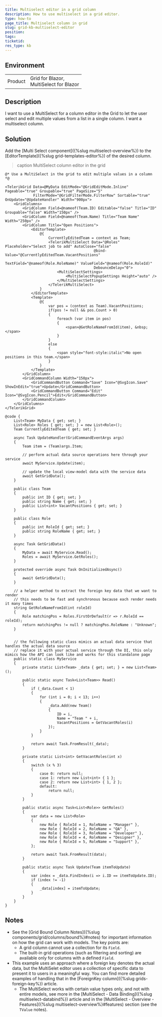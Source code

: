 ```yaml
---
title: Multiselect editor in a grid column
description: How to use multiselect in a grid editor.
type: how-to
page_title: Multiselect column in grid
slug: grid-kb-multiselect-editor
position: 
tags: 
ticketid: 
res_type: kb
---
```


## Environment

<table>
    <tbody>
        <tr>
            <td>Product</td>
            <td>
                Grid for Blazor,<br/>
                MultiSelect for Blazor
            </td>
        </tr>
    </tbody>
</table>

## Description

I want to use a MultiSelect for a column editor in the Grid to let the user select and edit multiple values from a list in a single column. I want a multiselect column.

## Solution

Add the [Multi Select component]({%slug multiselect-overview%}) to the [EditorTemplate]({%slug grid-templates-editor%}) of the desired column.

>caption MultiSelect column editor in the grid

````CSHTML
@* Use a MultiSelect in the grid to edit multiple values in a column *@

<TelerikGrid Data=@MyData EditMode="@GridEditMode.Inline" Pageable="true" Groupable="true" PageSize="5"
             FilterMode="@GridFilterMode.FilterRow" Sortable="true" OnUpdate="@UpdateHandler" Width="900px">
    <GridColumns>
        <GridColumn Field=@nameof(Team.ID) Editable="false" Title="ID" Groupable="false" Width="150px" />
        <GridColumn Field=@nameof(Team.Name) Title="Team Name" Width="250px" />
        <GridColumn Title="Open Positions">
            <EditorTemplate>
                @{
                    CurrentlyEditedTeam = context as Team;
                    <TelerikMultiSelect Data="@Roles" Placeholder="Select job to add" AutoClose="false"
                                         @bind-Value="@CurrentlyEditedTeam.VacantPositions"
                                         TextField="@nameof(Role.RoleName)" ValueField="@nameof(Role.RoleId)"
                                         DebounceDelay="0">
                        <MultiSelectSettings>
                            <MultiSelectPopupSettings Height="auto" />
                        </MultiSelectSettings>
                    </TelerikMultiSelect>
                }
            </EditorTemplate>
            <Template>
                @{
                    var pos = (context as Team).VacantPositions;
                    if(pos != null && pos.Count > 0)
                    {
                        foreach (var item in pos)
                        {
                            <span>@GetRoleNameFromId(item), &nbsp;</span>
                        }
                    }
                    else
                    {
                        <span style="font-style:italic">No open positions in this team.</span>
                    }
                }
            </Template>
        </GridColumn>
        <GridCommandColumn Width="150px">
            <GridCommandButton Command="Save" Icon="@SvgIcon.Save" ShowInEdit="true">Update</GridCommandButton>
            <GridCommandButton Command="Edit" Icon="@SvgIcon.Pencil">Edit</GridCommandButton>
        </GridCommandColumn>
    </GridColumns>
</TelerikGrid>

@code {
    List<Team> MyData { get; set; }
    List<Role> Roles { get; set; } = new List<Role>();
    Team CurrentlyEditedTeam { get; set; }

    async Task UpdateHandler(GridCommandEventArgs args)
    {
        Team item = (Team)args.Item;

        // perform actual data source operations here through your service
        await MyService.Update(item);

        // update the local view-model data with the service data
        await GetGridData();
    }

    public class Team
    {
        public int ID { get; set; }
        public string Name { get; set; }
        public List<int> VacantPositions { get; set; }
    }

    public class Role
    {
        public int RoleId { get; set; }
        public string RoleName { get; set; }
    }

    async Task GetGridData()
    {
        MyData = await MyService.Read();
        Roles = await MyService.GetRoles();
    }

    protected override async Task OnInitializedAsync()
    {
        await GetGridData();
    }

    // a helper method to extract the foreign key data that we want to render
    // this needs to be fast and synchronous because each render needs it many times
    string GetRoleNameFromId(int roleId)
    {
        Role matchingPos = Roles.FirstOrDefault(r => r.RoleId == roleId);
        return matchingPos != null ? matchingPos.RoleName : "Unknown";
    }


    // the following static class mimics an actual data service that handles the actual data source
    // replace it with your actual service through the DI, this only mimics how the API can look like and works for this standalone page
    public static class MyService
    {
        private static List<Team> _data { get; set; } = new List<Team>();

        public static async Task<List<Team>> Read()
        {
            if (_data.Count < 1)
            {
                for (int i = 0; i < 13; i++)
                {
                    _data.Add(new Team()
                    {
                        ID = i,
                        Name = "Team " + i,
                        VacantPositions = GetVacantRoles(i)
                    });
                }
            }

            return await Task.FromResult(_data);
        }

        private static List<int> GetVacantRoles(int x)
        {
            switch (x % 3)
            {
                case 0: return null;
                case 1: return new List<int> { 1 };
                case 2: return new List<int> { 1, 2 };
                default:
                    return null;
            }
        }

        public static async Task<List<Role>> GetRoles()
        {
            var data = new List<Role>
            {
                new Role { RoleId = 1, RoleName = "Manager" },
                new Role { RoleId = 2, RoleName = "QA" },
                new Role { RoleId = 3, RoleName = "Developer" },
                new Role { RoleId = 4, RoleName = "Designer" },
                new Role { RoleId = 5, RoleName = "Support" },
            };

            return await Task.FromResult(data);
        }

        public static async Task Update(Team itemToUpdate)
        {
            var index = _data.FindIndex(i => i.ID == itemToUpdate.ID);
            if (index != -1)
            {
                _data[index] = itemToUpdate;
            }
        }
    }
}
````


## Notes

* See the [Grid Bound Column Notes]({%slug components/grid/columns/bound%}#notes) for important information on how the grid can work with models. The key points are:
    * A grid column cannot use a collection for its `Field`.
    * The built-in grid operations (such as filtering and sorting) are available only for columns with a defined `Field`.
* This example uses an approach where a foreign key denotes the actual data, but the MultiSelet editor uses a collection of specific data to present it to users in a meaningful way. You can find more detailed examples of handling that in the  [ForeignKey column]({%slug grids-foreign-key%}) article.
    * The MultiSelect works with certain value types only, and not with entire models, see more in the [MultiSelect - Data Binding]({%slug multiselect-databind%}) article and in the [MultiSelect - Overview - Features]({%slug multiselect-overview%}#features) section (see the `TValue` notes).

